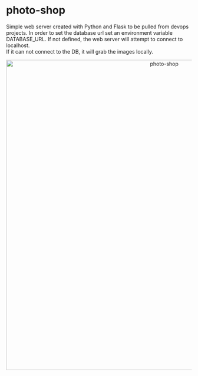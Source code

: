 # photo-shop
Simple web server created with Python and Flask to be pulled from devops projects.
In order to set the database url set an environment variable DATABASE_URL. 
If not defined, the web server will attempt to connect to localhost.\
If it can not connect to the DB, it will grab the images locally.

<p align="center">
<img width="842" alt="photo-shop" src="https://user-images.githubusercontent.com/11469990/198860687-14b288ef-1e88-47ad-9806-44dadba00f2c.png">
</p>
